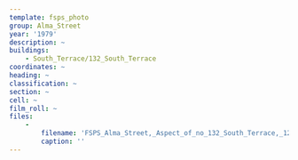 ```yaml
---
template: fsps_photo
group: Alma_Street
year: '1979'
description: ~
buildings:
    - South_Terrace/132_South_Terrace
coordinates: ~
heading: ~
classification: ~
section: ~
cell: ~
film_roll: ~
files:
    -
        filename: 'FSPS_Alma_Street,_Aspect_of_no_132_South_Terrace,_12-2-A,_1979.png'
        caption: ''
---
```

